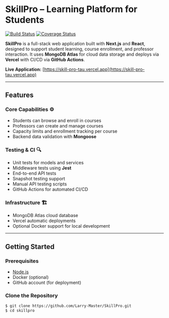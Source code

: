 # SkillPro – Learning Platform for Students

[![Build Status](https://github.com/larry-master/skillpro/actions/workflows/test.yml/badge.svg)](https://github.com/larry-master/skillpro/actions/workflows/test.yml)
[![Coverage Status](https://coveralls.io/repos/github/Larry-Master/SkillPro/badge.svg?branch=main)](https://coveralls.io/github/Larry-Master/SkillPro?branch=main)

**SkillPro** is a full-stack web application built with **Next.js** and **React**, designed to support student learning, course enrollment, and professor interaction. It uses **MongoDB Atlas** for cloud data storage and deploys via **Vercel** with CI/CD via **GitHub Actions**.

**Live Application:** [https://skill-pro-tau.vercel.app](https://skill-pro-tau.vercel.app)

---

## Features

### Core Capabilities ⚙️
- Students can browse and enroll in courses
- Professors can create and manage courses
- Capacity limits and enrollment tracking per course
- Backend data validation with **Mongoose**

### Testing & CI 🔍
- Unit tests for models and services
- Middleware tests using **Jest**
- End-to-end API tests
- Snapshot testing support
- Manual API testing scripts
- GitHub Actions for automated CI/CD

### Infrastructure 🏗️
- MongoDB Atlas cloud database
- Vercel automatic deployments
- Optional Docker support for local development

---

## Getting Started

### Prerequisites
- [Node.js](https://nodejs.org/)
- Docker (optional)
- GitHub account (for deployment)

### Clone the Repository

```bash
$ git clone https://github.com/Larry-Master/SkillPro.git
$ cd skillpro
